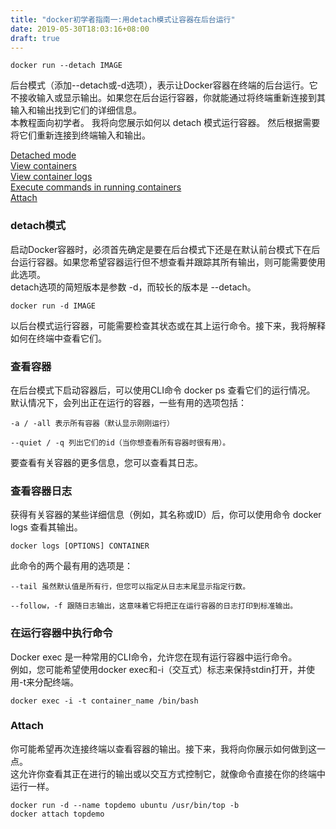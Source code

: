 ```yaml
---
title: "docker初学者指南一:用detach模式让容器在后台运行"
date: 2019-05-30T18:03:16+08:00
draft: true
---
```


```
docker run --detach IMAGE
```

后台模式（添加--detach或-d选项），表示让Docker容器在终端的后台运行。它不接收输入或显示输出。如果您在后台运行容器，你就能通过将终端重新连接到其输入和输出找到它们的详细信息。  
本教程面向初学者。 我将向您展示如何以 detach 模式运行容器。 然后根据需要将它们重新连接到终端输入和输出。  

[Detached mode](#detach模式)  
[View containers](#查看容器)  
[View container logs](#查看容器日志)  
[Execute commands in running containers](#在运行容器中执行命令)  
[Attach](#Attach)  

### detach模式  
启动Docker容器时，必须首先确定是要在后台模式下还是在默认前台模式下在后台运行容器。如果您希望容器运行但不想查看并跟踪其所有输出，则可能需要使用此选项。  
detach选项的简短版本是参数 -d，而较长的版本是 --detach。  
```
docker run -d IMAGE
```
以后台模式运行容器，可能需要检查其状态或在其上运行命令。接下来，我将解释如何在终端中查看它们。

### 查看容器  
在后台模式下启动容器后，可以使用CLI命令 docker ps 查看它们的运行情况。  
默认情况下，会列出正在运行的容器，一些有用的选项包括：  
```
-a / -all 表示所有容器（默认显示刚刚运行）
```
```
--quiet / -q 列出它们的id（当你想查看所有容器时很有用）。
```
要查看有关容器的更多信息，您可以查看其日志。

### 查看容器日志  
获得有关容器的某些详细信息（例如，其名称或ID）后，你可以使用命令 docker logs 查看其输出。  
```
docker logs [OPTIONS] CONTAINER
```
此命令的两个最有用的选项是：
```
--tail 虽然默认值是所有行，但您可以指定从日志末尾显示指定行数。
```
```
--follow，-f 跟随日志输出，这意味着它将把正在运行容器的日志打印到标准输出。  
```

### 在运行容器中执行命令  
Docker exec 是一种常用的CLI命令，允许您在现有运行容器中运行命令。  
例如，您可能希望使用docker exec和-i（交互式）标志来保持stdin打开，并使用-t来分配终端。  
```
docker exec -i -t container_name /bin/bash
```

### Attach  
你可能希望再次连接终端以查看容器的输出。接下来，我将向你展示如何做到这一点。  
这允许你查看其正在进行的输出或以交互方式控制它，就像命令直接在你的终端中运行一样。  
```
docker run -d --name topdemo ubuntu /usr/bin/top -b
docker attach topdemo
```
